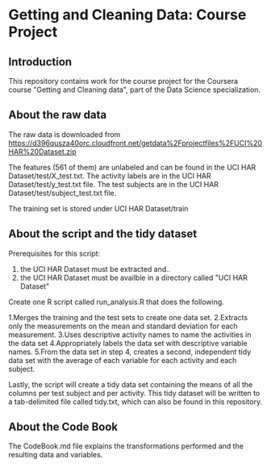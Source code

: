 Getting and Cleaning Data: Course Project
=========================================

Introduction
------------
This repository contains work for the course project for the Coursera course "Getting and Cleaning data", part of the Data Science specialization.


About the raw data
------------------

The raw data is downloaded from https://d396qusza40orc.cloudfront.net/getdata%2Fprojectfiles%2FUCI%20HAR%20Dataset.zip

The features (561 of them) are unlabeled and can be found in the UCI HAR Dataset/test/X_test.txt. 
The activity labels are in the UCI HAR Dataset/test/y_test.txt file.
The test subjects are in the UCI HAR Dataset/test/subject_test.txt file.

The training set is stored under UCI HAR Dataset/train 

About the script and the tidy dataset
-------------------------------------
Prerequisites for this script:

1. the UCI HAR Dataset must be extracted and..
2. the UCI HAR Dataset must be availble in a directory called "UCI HAR Dataset"

Create one R script called run_analysis.R that does the following.

1.Merges the training and the test sets to create one data set.
2.Extracts only the measurements on the mean and standard deviation for each measurement.
3.Uses descriptive activity names to name the activities in the data set
4.Appropriately labels the data set with descriptive variable names.
5.From the data set in step 4, creates a second, independent tidy data set with the average of each variable for each activity and each subject.

Lastly, the script will create a tidy data set containing the means of all the columns per test subject and per activity.
This tidy dataset will be written to a tab-delimited file called tidy.txt, which can also be found in this repository.

About the Code Book
-------------------
The CodeBook.md file explains the transformations performed and the resulting data and variables.

